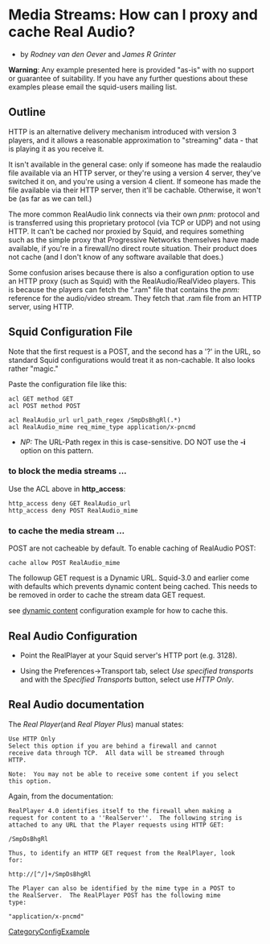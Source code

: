 # Media Streams: How can I proxy and cache Real Audio?

  - by *Rodney van den Oever* and *James R Grinter*

**Warning**: Any example presented here is provided "as-is" with no
support or guarantee of suitability. If you have any further questions
about these examples please email the squid-users mailing list.

## Outline

HTTP is an alternative delivery mechanism introduced with version 3
players, and it allows a reasonable approximation to "streaming" data -
that is playing it as you receive it.

It isn't available in the general case: only if someone has made the
realaudio file available via an HTTP server, or they're using a version
4 server, they've switched it on, and you're using a version 4 client.
If someone has made the file available via their HTTP server, then it'll
be cachable. Otherwise, it won't be (as far as we can tell.)

The more common RealAudio link connects via their own *pnm:* protocol
and is transferred using this proprietary protocol (via TCP or UDP) and
not using HTTP. It can't be cached nor proxied by Squid, and requires
something such as the simple proxy that Progressive Networks themselves
have made available, if you're in a firewall/no direct route situation.
Their product does not cache (and I don't know of any software available
that does.)

Some confusion arises because there is also a configuration option to
use an HTTP proxy (such as Squid) with the RealAudio/RealVideo players.
This is because the players can fetch the ".ram" file that contains the
*pnm:* reference for the audio/video stream. They fetch that .ram file
from an HTTP server, using HTTP.

## Squid Configuration File

Note that the first request is a POST, and the second has a '?' in the
URL, so standard Squid configurations would treat it as non-cachable. It
also looks rather "magic."

Paste the configuration file like this:

    acl GET method GET
    acl POST method POST
    
    acl RealAudio_url url_path_regex /SmpDsBhgRl(.*)
    acl RealAudio_mime req_mime_type application/x-pncmd

  - *NP:* The URL-Path regex in this is case-sensitive. DO NOT use the
    **-i** option on this pattern.

### to block the media streams ...

Use the ACL above in **http\_access**:

    http_access deny GET RealAudio_url
    http_access deny POST RealAudio_mime

### to cache the media stream ...

POST are not cacheable by default. To enable caching of RealAudio POST:

    cache allow POST RealAudio_mime

The followup GET request is a Dynamic URL. Squid-3.0 and earlier come
with defaults which prevents dynamic content being cached. This needs to
be removed in order to cache the stream data GET request.

see [dynamic
content](https://wiki.squid-cache.org/action/show/ConfigExamples/Streams/RealAudio/ConfigExamples/DynamicContent#)
configuration example for how to cache this.

## Real Audio Configuration

  - Point the RealPlayer at your Squid server's HTTP port (e.g. 3128).

  - Using the Preferences-\>Transport tab, select *Use specified
    transports* and with the *Specified Transports* button, select use
    *HTTP Only*.

## Real Audio documentation

The *Real Player*(and *Real Player Plus*) manual states:

    Use HTTP Only
    Select this option if you are behind a firewall and cannot
    receive data through TCP.  All data will be streamed through
    HTTP.
    
    Note:  You may not be able to receive some content if you select
    this option.

Again, from the documentation:

    RealPlayer 4.0 identifies itself to the firewall when making a
    request for content to a ''RealServer''.  The following string is
    attached to any URL that the Player requests using HTTP GET:
    
    /SmpDsBhgRl
    
    Thus, to identify an HTTP GET request from the RealPlayer, look
    for:
    
    http://[^/]+/SmpDsBhgRl
    
    The Player can also be identified by the mime type in a POST to
    the RealServer.  The RealPlayer POST has the following mime
    type:
    
    "application/x-pncmd"

[CategoryConfigExample](https://wiki.squid-cache.org/action/show/ConfigExamples/Streams/RealAudio/CategoryConfigExample#)
